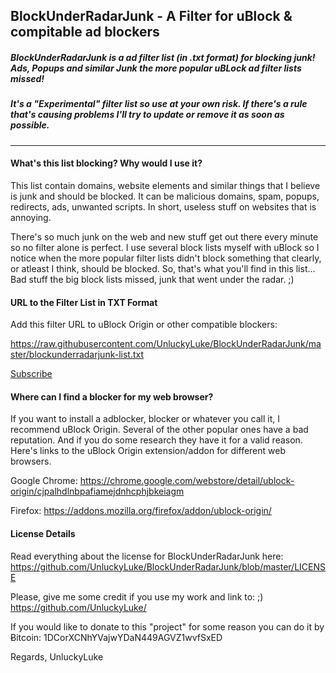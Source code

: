 ## BlockUnderRadarJunk - A Filter for uBlock & compitable ad blockers

##### BlockUnderRadarJunk is a ad filter list (in .txt format) for blocking junk! Ads, Popups and similar Junk the more popular uBLock ad filter lists missed!
##### It's a "Experimental" filter list so use at your own risk. If there's a rule that's causing problems I'll try to update or remove it as soon as possible.
---------------

#### What's this list blocking? Why would I use it?
This list contain domains, website elements and similar things that I believe is junk and should be blocked.
It can be malicious domains, spam, popups, redirects, ads, unwanted scripts. In short, useless stuff on websites that is annoying.

There's so much junk on the web and new stuff get out there every minute so no filter alone is perfect.
I use several block lists myself with uBlock so I notice when the more popular
filter lists didn't block something that clearly, or atleast I think, should be blocked.
So, that's what you'll find in this list... Bad stuff the big block lists missed, junk that went under the radar. ;)


#### URL to the Filter List in TXT Format
Add this filter URL to uBlock Origin or other compatible blockers:

https://raw.githubusercontent.com/UnluckyLuke/BlockUnderRadarJunk/master/blockunderradarjunk-list.txt

[Subscribe](https://subscribe.adblockplus.org/?location=https://raw.githubusercontent.com/UnluckyLuke/BlockUnderRadarJunk/master/blockunderradarjunk-list.txt&amp;title=BlockUnderRadarJunk)


#### Where can I find a blocker for my web browser?
If you want to install a adblocker, blocker or whatever you call it, I recommend uBlock Origin.
Several of the other popular ones have a bad reputation. And if you do some research they have it for a valid reason.
Here's links to the uBlock Origin extension/addon for different web browsers.

Google Chrome:
https://chrome.google.com/webstore/detail/ublock-origin/cjpalhdlnbpafiamejdnhcphjbkeiagm

Firefox:
https://addons.mozilla.org/firefox/addon/ublock-origin/


#### License Details
Read everything about the license for BlockUnderRadarJunk here:
https://github.com/UnluckyLuke/BlockUnderRadarJunk/blob/master/LICENSE

Please, give me some credit if you use my work and link to: ;)
https://github.com/UnluckyLuke/

If you would like to donate to this "project" for some reason
you can do it by Ƀitcoin: 1DCorXCNhYVajwYDaN449AGVZ1wvfSxED

Regards,
UnluckyLuke
